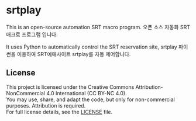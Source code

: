# srtplay
This is an open-source automation SRT macro program.
오픈 소스 자동화 SRT매크로 프로그램 입니다.

It uses Python to automatically control the SRT reservation site, srtplay
파이썬을 이용하여  SRT예매사이트 srtplay를 자동 제어합니다.

## License

This project is licensed under the Creative Commons Attribution-NonCommercial 4.0 International (CC BY-NC 4.0).  
You may use, share, and adapt the code, but only for non-commercial purposes. Attribution is required.  
For full license details, see the [LICENSE](LICENSE) file.
